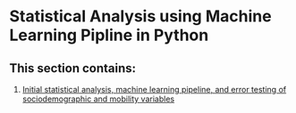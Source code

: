 # Statistical Analysis using Machine Learning Pipline in Python
## This section contains:

1. [Initial statistical analysis, machine learning pipeline, and error testing of sociodemographic and mobility variables](https://github.com/kthomas14/Neighborhoods_and_depression/blob/main/Python/Finalized_ML_Analysis.ipynb)
